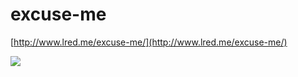 # excuse-me
[http://www.lred.me/excuse-me/](http://www.lred.me/excuse-me/)

![](http://ww4.sinaimg.cn/large/005FY9HCjw1f5o1eez0djj307p0cg0tf.jpg)

